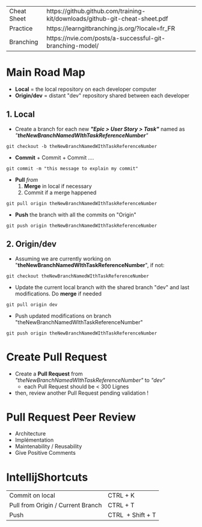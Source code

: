 <table><tbody><tr><td>Cheat Sheet</td><td>https://github.github.com/training-kit/downloads/github-git-cheat-sheet.pdf</td></tr><tr><td>Practice</td><td>https://learngitbranching.js.org/?locale=fr_FR</td></tr><tr><td>Branching</td><td>https://nvie.com/posts/a-successful-git-branching-model/</td></tr></tbody></table>

# Main Road Map

*   **Local** = the local repository on each developer computer
*   **Origin/dev** = distant "dev" repository shared between each developer

## 1\. Local

*   Create a branch for each new _**"Epic > User Story > Task"**_ named as _"**theNewBranchNamedWIthTaskReferenceNumber**"_

```
git checkout -b theNewBranchNamedWIthTaskReferenceNumber
```

*   **Commit** + Commit + Commit _...._

```
git commit -m "this message to explain my commit"
```

*   **Pull** _from_
    1.  **Merge** in local if necessary
    2.  Commit if a merge happened

```
git pull origin theNewBranchNamedWIthTaskReferenceNumber
```

*   **Push** the branch with all the commits on "Origin"

```
git push origin theNewBranchNamedWIthTaskReferenceNumber
```

## 2\. Origin/dev

*   Assuming we are currently working on "**theNewBranchNamedWIthTaskReferenceNumber**", if not:

```
git checkout theNewBranchNamedWIthTaskReferenceNumber
```

*   Update the current local branch with the shared branch "dev" and last modifications. Do **merge** if needed

```
git pull origin dev
```

*   Push updated modifications on branch "theNewBranchNamedWIthTaskReferenceNumber"

```
git push origin theNewBranchNamedWIthTaskReferenceNumber
```

# Create Pull Request

*   Create a **Pull Request** from _"theNewBranchNamedWIthTaskReferenceNumber"_ to _"dev"_
    *   each Pull Request should be \< 300 Lignes
*   then, review another Pull Request pending validation !

# Pull Request Peer Review

*   Architecture
*   Implémentation
*   Maintenability / Reusability
*   Give Positive Comments

# IntellijShortcuts

<table><tbody><tr><td>Commit on local</td><td>CTRL + K</td></tr><tr><td>Pull from Origin / Current Branch</td><td>CTRL + T</td></tr><tr><td>Push</td><td>CTRL &nbsp;+ Shift + T</td></tr></tbody></table>
